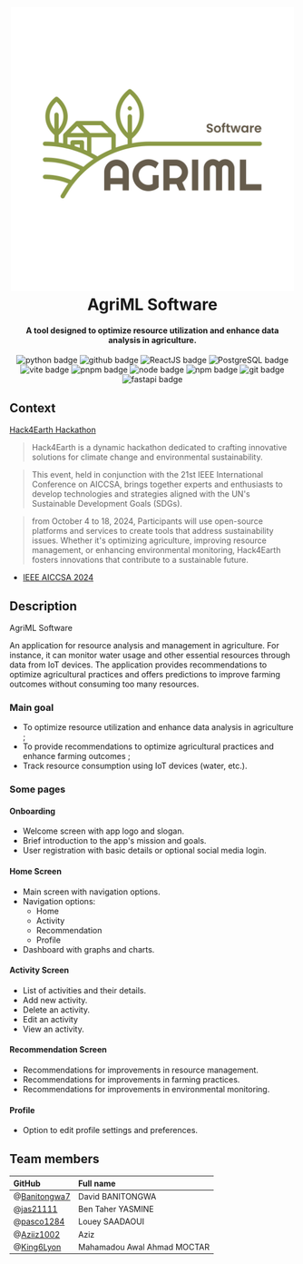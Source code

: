 
<h1 align="center">
  <br>
  <a href="#"><img src="./readme/logo2.png" alt="AgriML" width="500" height="500"></a>
  <br>
  AgriML Software
  <br>
</h1>

<h4 align="center">A tool designed to optimize resource utilization and enhance data analysis in agriculture.</h4>

<p align="center">
  <img alt="python badge" src="https://img.shields.io/badge/python-2C2F33?logo=python">
  <img alt="github badge" src="https://img.shields.io/badge/github-000000?logo=github">
  <img alt="ReactJS badge" src="https://img.shields.io/badge/React-20232A?logo=react">
  <img alt="PostgreSQL badge" src="https://img.shields.io/badge/PostgreSQL-2C2F33?logo=postgresql">
    <img alt="vite badge" src="https://img.shields.io/badge/vite-2C2F33?logo=vite">
    <img alt="pnpm badge" src="https://img.shields.io/badge/pnpm-2C2F33?logo=pnpm">
    <img alt="node badge" src="https://img.shields.io/badge/node.js-2C2F33?logo=node.js">
    <img alt="npm badge" src="https://img.shields.io/badge/npm-2C2F33?logo=npm">
    <img alt="git badge" src="https://img.shields.io/badge/git-2C2F33?logo=git">
    <img alt="fastapi badge" src="https://img.shields.io/badge/fastapi-2C2F33?logo=fastapi">
</p>



## Context

[Hack4Earth Hackathon](https://hack4earth.netlify.app/)

> Hack4Earth is a dynamic hackathon dedicated to crafting innovative solutions for climate change and environmental sustainability.

> This event, held in conjunction with the 21st IEEE International Conference on AICCSA, brings together experts and enthusiasts to develop technologies and strategies aligned with the UN's Sustainable Development Goals (SDGs).

> from October 4 to 18, 2024, Participants will use open-source platforms and services to create tools that address sustainability issues. Whether it's optimizing agriculture, improving resource management, or enhancing environmental monitoring, Hack4Earth fosters innovations that contribute to a sustainable future.

- [IEEE AICCSA 2024](https://aiccsa.net/AICCSA2024/)

## Description

AgriML Software

An application for resource analysis and management in agriculture. For instance, it can monitor water usage and other essential resources through data from IoT devices. The application provides recommendations to optimize agricultural practices and offers predictions to improve farming outcomes without consuming too many resources.

### Main goal

- To optimize resource utilization and enhance data analysis in agriculture ;
- To provide recommendations to optimize agricultural practices and enhance farming outcomes ;
- Track resource consumption using IoT devices (water, etc.).

### Some pages

#### Onboarding
- Welcome screen with app logo and slogan.
- Brief introduction to the app's mission and goals.
- User registration with basic details or optional social media login.

#### Home Screen

- Main screen with navigation options.
- Navigation options:
  - Home
  - Activity
  - Recommendation
  - Profile
- Dashboard with graphs and charts.

#### Activity Screen

- List of activities and their details.
- Add new activity.
- Delete an activity.
- Edit an activity
- View an activity.

#### Recommendation Screen

- Recommendations for improvements in resource management.
- Recommendations for improvements in farming practices.
- Recommendations for improvements in environmental monitoring.

#### Profile
- Option to edit profile settings and preferences.


## Team members
| GitHub                                                 | Full name
| :----------------------------------------------------- | :-----------------------------------------
| @[Banitongwa7](https://github.com/Banitongwa7)         | David BANITONGWA
| @[jas21111](https://github.com/jas21111)               | Ben Taher YASMINE
| @[pasco1284](https://github.com/pasco1284)             | Louey SAADAOUI
| @[Aziiz1002](https://github.com/Aziiz1002)             | Aziz
| @[King6Lyon](https://github.com/King6Lyon)             | Mahamadou Awal Ahmad MOCTAR

